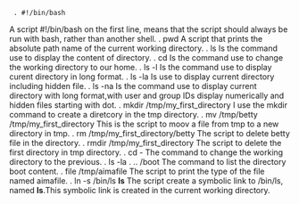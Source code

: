      . #!/bin/bash
 A script  #!/bin/bash on the first line,  means that the script should always be run with bash, rather than another shell.
     . pwd
 A script that prints the absolute path name of the current working directory.
    . ls
Is the command use to display the content of directory.
    . cd
Is the command use to change the working directory to our home.
    . ls -l
Is the command use to display curent directory in long format.
    . ls -la
Is use to display current directory including hidden file.
    . ls -na
Is the command use to display current directory with long format,with user and group IDs display numerically and hidden files starting with dot.
    . mkdir /tmp/my_first_directory 
I use the mkdir command to create a diretcory in the tmp directory.
    . mv /tmp/betty /tmp/my_first_directory
This is the script to moov a file from tmp to a new directory in tmp.
    . rm /tmp/my_first_directory/betty
The script to delete betty file in the directory.
    . rmdir /tmp/my_first_directory
The script to delete the first directory in tmp directory.
    . cd -
The command to change the working directory to the previous.
    . ls -la . .. /boot
The command to list the directory boot content.
    . file /tmp/aimafile
The script to print the type of the file named aimafile.
    . ln -s /bin/ls __ls__
The script create a symbolic link to /bin/ls, named __ls__.This symbolic link is created in the current working directory.
